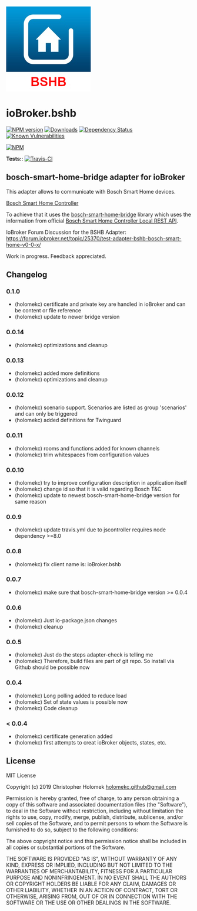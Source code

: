 ![Logo](admin/bshb-logo.jpg)
# ioBroker.bshb

[![NPM version](http://img.shields.io/npm/v/iobroker.bshb.svg)](https://www.npmjs.com/package/iobroker.bshb)
[![Downloads](https://img.shields.io/npm/dm/iobroker.bshb.svg)](https://www.npmjs.com/package/iobroker.bshb)
[![Dependency Status](https://david-dm.org/holomekc/iobroker.bshb.svg)](https://david-dm.org/holomekc/iobroker.bshb)
[![Known Vulnerabilities](https://snyk.io/test/github/holomekc/ioBroker.bshb/badge.svg)](https://snyk.io/test/github/holomekc/ioBroker.bshb)

[![NPM](https://nodei.co/npm/iobroker.bshb.png)](https://nodei.co/npm/iobroker.bshb/)

**Tests:**: [![Travis-CI](http://img.shields.io/travis/holomekc/ioBroker.bshb/master.svg)](https://travis-ci.org/holomekc/ioBroker.bshb) 

## bosch-smart-home-bridge adapter for ioBroker

This adapter allows to communicate with Bosch Smart Home devices.

[Bosch Smart Home Controller](https://www.bosch-smarthome.com/de/de/produkte/smart-system-solutions/smart-home-controller)

To achieve that it uses the [bosch-smart-home-bridge](https://github.com/holomekc/bosch-smart-home-bridge) library 
which uses the information from official [Bosch Smart Home Controller Local REST API](https://github.com/BoschSmartHome/bosch-shc-api-docs).

IoBroker Forum Discussion for the BSHB Adapter:
https://forum.iobroker.net/topic/25370/test-adapter-bshb-bosch-smart-home-v0-0-x/

Work in progress. Feedback appreciated.

## Changelog

### 0.1.0
* (holomekc) certificate and private key are handled in ioBroker and can be content or file reference
* (holomekc) update to newer bridge version

### 0.0.14
* (holomekc) optimizations and cleanup

### 0.0.13
* (holomekc) added more definitions
* (holomekc) optimizations and cleanup

### 0.0.12
* (holomekc) scenario support. Scenarios are listed as group 'scenarios' and can only be triggered
* (holomekc) added definitions for Twinguard

### 0.0.11
* (holomekc) rooms and functions added for known channels
* (holomekc) trim whitespaces from configuration values

### 0.0.10
* (holomekc) try to improve configuration description in application itself
* (holomekc) change id so that it is valid regarding Bosch T&C
* (holomekc) update to newest bosch-smart-home-bridge version for same reason

### 0.0.9
* (holomekc) update travis.yml due to jscontroller requires node dependency >=8.0

### 0.0.8
* (holomekc) fix client name is: ioBroker.bshb

### 0.0.7
* (holomekc) make sure that bosch-smart-home-bridge version >= 0.0.4

### 0.0.6
* (holomekc) Just io-package.json changes
* (holomekc) cleanup

### 0.0.5
* (holomekc) Just do the steps adapter-check is telling me
* (holomekc) Therefore, build files are part of git repo. So install via Github should be possible now

### 0.0.4
* (holomekc) Long polling added to reduce load
* (holomekc) Set of state values is possible now
* (holomekc) Code cleanup

### < 0.0.4
* (holomekc) certificate generation added
* (holomekc) first attempts to creat ioBroker objects, states, etc.

## License

MIT License

Copyright (c) 2019 Christopher Holomek <holomekc.github@gmail.com>

Permission is hereby granted, free of charge, to any person obtaining a copy
of this software and associated documentation files (the "Software"), to deal
in the Software without restriction, including without limitation the rights
to use, copy, modify, merge, publish, distribute, sublicense, and/or sell
copies of the Software, and to permit persons to whom the Software is
furnished to do so, subject to the following conditions:

The above copyright notice and this permission notice shall be included in all
copies or substantial portions of the Software.

THE SOFTWARE IS PROVIDED "AS IS", WITHOUT WARRANTY OF ANY KIND, EXPRESS OR
IMPLIED, INCLUDING BUT NOT LIMITED TO THE WARRANTIES OF MERCHANTABILITY,
FITNESS FOR A PARTICULAR PURPOSE AND NONINFRINGEMENT. IN NO EVENT SHALL THE
AUTHORS OR COPYRIGHT HOLDERS BE LIABLE FOR ANY CLAIM, DAMAGES OR OTHER
LIABILITY, WHETHER IN AN ACTION OF CONTRACT, TORT OR OTHERWISE, ARISING FROM,
OUT OF OR IN CONNECTION WITH THE SOFTWARE OR THE USE OR OTHER DEALINGS IN THE
SOFTWARE.
